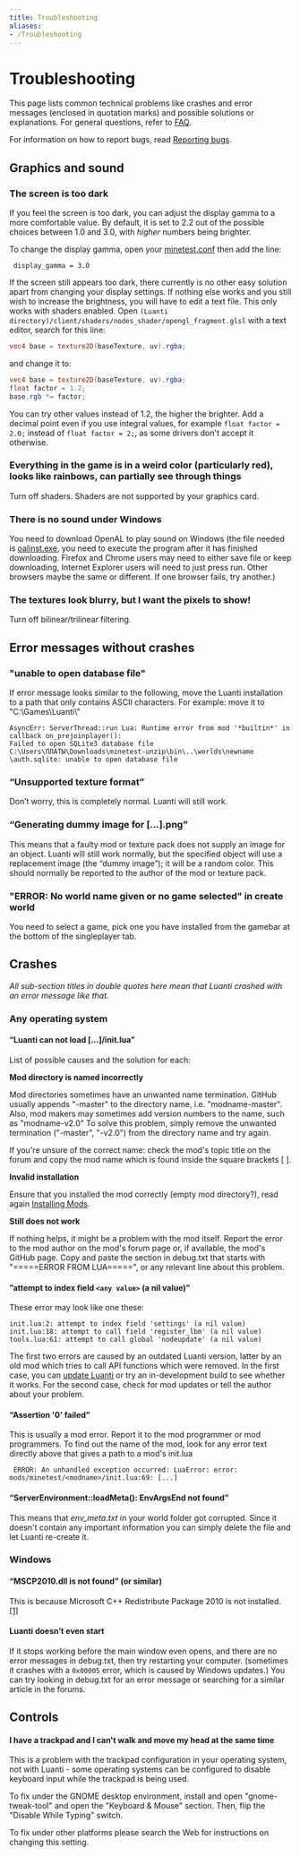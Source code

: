 ```yaml
---
title: Troubleshooting
aliases:
- /Troubleshooting
---
```


# Troubleshooting

This page lists common technical problems like crashes and error messages (enclosed in quotation marks) and possible solutions or explanations. For general questions, refer to [FAQ](https://wiki.luanti.org/FAQ "FAQ").

For information on how to report bugs, read [Reporting bugs](https://wiki.luanti.org/Reporting_bugs "Reporting bugs").

Graphics and sound
------------------

### The screen is too dark

If you feel the screen is too dark, you can adjust the display gamma to a more comfortable value. By default, it is set to 2.2 out of the possible choices between 1.0 and 3.0, with _higher_ numbers being brighter.

To change the display gamma, open your [minetest.conf](https://wiki.luanti.org/Minetest.conf "Minetest.conf") then add the line:

```
 display_gamma = 3.0

```


If the screen still appears too dark, there currently is no other easy solution apart from changing your display settings. If nothing else works and you still wish to increase the brightness, you will have to edit a text file. This only works with shaders enabled. Open `(Luanti directory)/client/shaders/nodes_shader/opengl_fragment.glsl` with a text editor, search for this line:

```glsl
vec4 base = texture2D(baseTexture, uv).rgba;

```


and change it to:

```glsl
vec4 base = texture2D(baseTexture, uv).rgba;
float factor = 1.2;
base.rgb *= factor;

```


You can try other values instead of 1.2, the higher the brighter. Add a decimal point even if you use integral values, for example `float factor = 2.0;` instead of `float factor = 2;`, as some drivers don't accept it otherwise.

### Everything in the game is in a weird color (particularly red), looks like rainbows, can partially see through things

Turn off shaders. Shaders are not supported by your graphics card.

### There is no sound under Windows

You need to download OpenAL to play sound on Windows (the file needed is [oalinst.exe](http://sfan.sf.funpic.de/oalinst.exe), you need to execute the program after it has finished downloading. Firefox and Chrome users may need to either save file or keep downloading, Internet Explorer users will need to just press run. Other browsers maybe the same or different. If one browser fails, try another.)

### The textures look blurry, but I want the pixels to show!

Turn off bilinear/trilinear filtering.

Error messages without crashes
------------------------------

### "unable to open database file"

If error message looks similar to the following, move the Luanti installation to a path that only contains ASCII characters. For example: move it to "C:\\Games\\Luanti\\"

```
AsyncErr: ServerThread::run Lua: Runtime error from mod '*builtin*' in callback on_prejoinplayer():
Failed to open SQLite3 database file C:\Users\ПЛАТЫ\Downloads\minetest-unzip\bin\..\worlds\newname
\auth.sqlite: unable to open database file

```


### “Unsupported texture format”

Don’t worry, this is completely normal. Luanti will still work.

### “Generating dummy image for \[…\].png”

This means that a faulty mod or texture pack does not supply an image for an object. Luanti will still work normally, but the specified object will use a replacement image (the “dummy image”); it will be a random color. This should normally be reported to the author of the mod or texture pack.

### "ERROR: No world name given or no game selected" in create world

You need to select a game, pick one you have installed from the gamebar at the bottom of the singleplayer tab.

Crashes
-------

_All sub-section titles in double quotes here mean that Luanti crashed with an error message like that._

### Any operating system

#### “Luanti can not load \[…\]/init.lua”

List of possible causes and the solution for each:

**Mod directory is named incorrectly**

Mod directories sometimes have an unwanted name termination. GitHub usually appends "-master" to the directory name, i.e. "modname-master". Also, mod makers may sometimes add version numbers to the name, such as "modname-v2.0" To solve this problem, simply remove the unwanted termination ("-master", "-v2.0") from the directory name and try again.

If you're unsure of the correct name: check the mod's topic title on the forum and copy the mod name which is found inside the square brackets \[ \].

**Invalid installation**

Ensure that you installed the mod correctly (empty mod directory?), read again [Installing Mods](https://wiki.luanti.org/Installing_Mods "Installing Mods").

**Still does not work**

If nothing helps, it might be a problem with the mod itself. Report the error to the mod author on the mod's forum page or, if available, the mod's GitHub page. Copy and paste the section in debug.txt that starts with "=====ERROR FROM LUA=====", or any relevant line about this problem.

#### ”attempt to index field `<any value>` (a nil value)”

These error may look like one these:

```
init.lua:2: attempt to index field 'settings' (a nil value)
init.lua:18: attempt to call field 'register_lbm' (a nil value)
tools.lua:61: attempt to call global 'nodeupdate' (a nil value)

```


The first two errors are caused by an outdated Luanti version, latter by an old mod which tries to call API functions which were removed. In the first case, you can [update Luanti](http://minetest.net/download) or try an in-development build to see whether it works. For the second case, check for mod updates or tell the author about your problem.

#### “Assertion '0' failed”

This is usually a mod error. Report it to the mod programmer or mod programmers. To find out the name of the mod, look for any error text directly above that gives a path to a mod's init.lua

```
 ERROR: An unhandled exception occurred: LuaError: error: mods/minetest/<modname>/init.lua:69: [...]

```


#### “ServerEnvironment::loadMeta(): EnvArgsEnd not found”

This means that _env\_meta.txt_ in your world folder got corrupted. Since it doesn't contain any important information you can simply delete the file and let Luanti re-create it.

### Windows

#### “MSCP2010.dll is not found” (or similar)

This is because Microsoft C++ Redistribute Package 2010 is not installed. [\[1\]](http://www.microsoft.com/en-us/download/details.aspx?id=5555%7CDownload)

#### Luanti doesn’t even start

If it stops working before the main window even opens, and there are no error messages in debug.txt, then try restarting your computer. (sometimes it crashes with a `0x00005` error, which is caused by Windows updates.) You can try looking in debug.txt for an error message or searching for a similar article in the forums.

Controls
--------

#### I have a trackpad and I can't walk and move my head at the same time

This is a problem with the trackpad configuration in your operating system, not with Luanti - some operating systems can be configured to disable keyboard input while the trackpad is being used.

To fix under the GNOME desktop environment, install and open "gnome-tweak-tool" and open the "Keyboard & Mouse" section. Then, flip the "Disable While Typing" switch.

To fix under other platforms please search the Web for instructions on changing this setting.